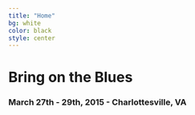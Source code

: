 ```yaml
---
title: "Home"
bg: white
color: black
style: center
---
```


# Bring on the Blues

### March 27th - 29th, 2015 - Charlottesville, VA
